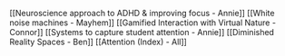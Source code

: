 

[[Neuroscience approach to ADHD & improving focus - Annie]]
[[White noise machines - Mayhem]]
[[Gamified Interaction with Virtual Nature - Connor]]
[[Systems to capture student attention - Annie]]
[[Diminished Reality Spaces - Ben]]
[[Attention (Index) - All]]
